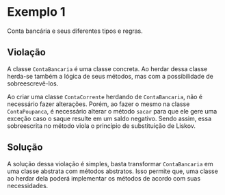 # Exemplo 1

Conta bancária e seus diferentes tipos e regras.

## Violação

A classe `ContaBancaria` é uma classe concreta. Ao herdar dessa classe herda-se também a lógica de seus métodos, mas com a possibilidade de sobreescrevê-los.

Ao criar uma classe `ContaCorrente` herdando de `ContaBancaria`, não é necessário fazer alterações. Porém, ao fazer o mesmo na classe `ContaPoupanca`, é necessário alterar o método `sacar` para que ele gere uma exceção caso o saque resulte em um saldo negativo. Sendo assim, essa sobreescrita no método viola o princípio de substituição de Liskov.


## Solução

A solução dessa violação é simples, basta transformar `ContaBancaria` em uma classe abstrata com métodos abstratos. Isso permite que, uma classe ao herdar dela poderá implementar os métodos de acordo com suas necessidades.
